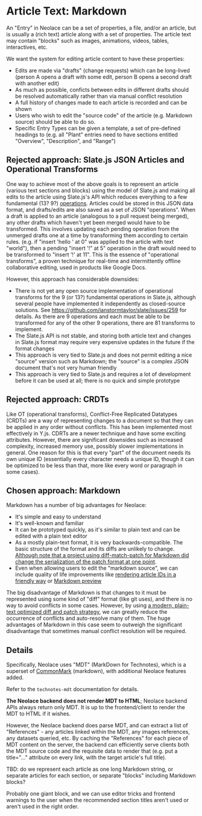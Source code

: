 # Article Text: Markdown

An "Entry" in Neolace can be a set of properties, a file, and/or an article, but is usually a (rich text) article along with a set of properties. The article text may contain "blocks" such as images, animations, videos, tables, interactives, etc.

We want the system for editing article content to have these properties:

- Edits are made via "drafts" (change requests) which can be long-lived (person A opens a draft with some edit, person B opens a second draft with another edit)
- As much as possible, conficts between edits in different drafts should be resolved automatically rather than via manual conflict resolution
- A full history of changes made to each article is recorded and can be shown
- Users who wish to edit the "source code" of the article (e.g. Markdown source) should be able to do so.
- Specific Entry Types can be given a template, a set of pre-defined headings to (e.g. all "Plant" entries need to have sections entitled "Overview", "Description", and "Range")

## Rejected approach: Slate.js JSON Articles and Operational Transforms

One way to achieve most of the above goals is to represent an article (various text sections and blocks) using the model of Slate.js and making all edits to the article using Slate.js's API which reduces everything to a few fundamental (13? 9?) [operations](https://docs.slatejs.org/v/v0.47/slate-core/operation). Articles could be stored in this JSON data format, and drafts/edits are also saved as a set of JSON "operations". When a draft is applied to an article (analogous to a pull request being merged), any other drafts which haven't yet been merged would have to be transformed. This involves updating each pending operation from the unmerged drafts one at a time by transforming them according to certain rules. (e.g. if "insert 'hello ' at 0" was applied to the article with text "world"), then a pending "insert '!" at 5" operation in the draft would need to be transformed to "insert '!' at 11". This is the essence of "operational transforms", a proven technique for real-time and intermittently offline collaborative editing, used in products like Google Docs.

However, this approach has considerable downsides:

- There is not yet any open source implementation of operational transforms for the 9 (or 13?) fundamental operations in Slate.js, although several people have implemented it independently as closed-source solutions. See https://github.com/ianstormtaylor/slate/issues/259 for details. As there are 9 operations and each must be able to be transformed for any of the other 9 operations, there are 81 transforms to implement.
- The Slate.js API is not stable, and storing both article text and changes in Slate.js format may require very expensive updates in the future if the format changes
- This approach is very tied to Slate.js and does not permit editing a nice "source" version such as Markdown; the "source" is a complex JSON document that's not very human friendly
- This approach is very tied to Slate.js and requires a lot of development before it can be used at all; there is no quick and simple prototype

## Rejected approach: CRDTs

Like OT (operational transforms), Conflict-Free Replicated Datatypes (CRDTs) are a way of representing changes to a document so that they can be applied in any order without conflicts. This has been implemented most effectively in Y.js. CDRTs are a newer technique and have some exciting attributes. However, there are significant downsides such as increased complexity, increased memory use, possibly slower implementations in general. One reason for this is that every "part" of the document needs its own unique ID (essentially every character needs a unique ID, though it can be optimized to be less than that, more like every word or paragraph in some cases).

## Chosen approach: Markdown

Markdown has a number of big advantages for Neolace:

- It's simple and easy to understand
- It's well-known and familiar
- It can be prototyped quickly, as it's similar to plain text and can be edited with a plain text editor
- As a mostly plain-text format, it is very backwards-compatible. The basic structure of the format and its diffs are unlikely to change. [Although note that a project using diff-match-patch for Markdown did change the serialization of the patch format at one point](https://github.com/laurent22/joplin/blob/0e757ad5629da3e800200952171343b31b2c7c90/packages/lib/models/Revision.ts).
- Even when allowing users to edit the "markdown source", we can include quality of life improvements like [rendering article IDs in a friendly way](https://www.slatejs.org/examples/mentions) or [Markdown preview](https://www.slatejs.org/examples/markdown-preview)

The big disadvantage of Markdown is that changes to it must be represented using some kind of "diff" format (like git uses), and there is no way to avoid conflicts in some cases. However, by using [a modern, plain-text optimized diff and patch strategy](https://neil.fraser.name/writing/diff/), we can greatly reduce the occurrence of conflicts and auto-resolve many of them. The huge advantages of Markdown in this case seem to outweigh the significant disadvantage that sometimes manual conflict resolution will be required.

## Details

Specifically, Neolace uses "MDT" (MarkDown for Technotes), which is a superset of [CommonMark](https://commonmark.org/) (markdown), with additional Neolace features added.

Refer to the `technotes-mdt` documentation for details.

**The Neolace backend does not render MDT to HTML**; Neolace backend APIs always return only MDT. It is up to the frontend/client to render the MDT to HTML if it wishes.

However, the Neolace backend does parse MDT, and can extract a list of "References" - any articles linked within the MDT, any images references, any datasets queried, etc. By caching the "References" for each piece of MDT content on the server, the backend can efficiently serve clients both the MDT source code and the requisite data to render that (e.g. put a title="..." attribute on every link, with the target article's full title).

TBD: do we represent each article as one long Markdown string, or separate articles for each section, or separate "blocks" including Markdown blocks?

Probably one giant block, and we can use editor tricks and frontend warnings to the user when the recommended section titles aren't used or aren't used in the right order.
